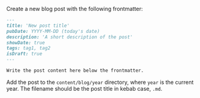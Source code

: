 Create a new blog post with the following frontmatter:

```md
---
title: 'New post title'
pubDate: YYYY-MM-DD (today's date)
description: 'A short description of the post'
showDate: true
tags: tag1, tag2
isDraft: true
---

Write the post content here below the frontmatter.
```

Add the post to the `content/blog/year` directory, where `year` is the current year. The filename should be the post title in kebab case, `.md`.
